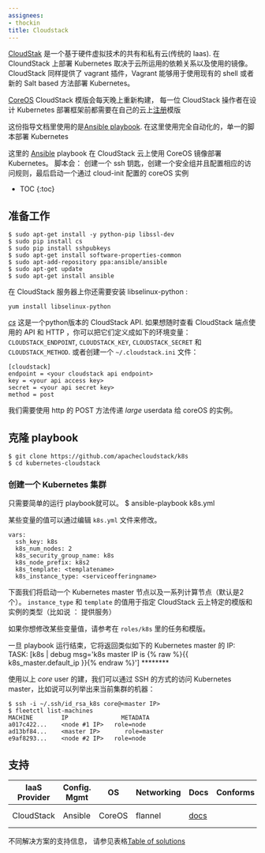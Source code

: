 ```yaml
---
assignees:
- thockin
title: Cloudstack
---
```



[CloudStak](https://cloudstack.apache.org/) 是一个基于硬件虚拟技术的共有和私有云(传统的 Iaas). 在 CloundStack 上部署 Kubernetes 取决于云所运用的依赖关系以及使用的镜像。CloudStack 同样提供了 vagrant 插件，Vagrant 能够用于使用现有的 shell 或者新的 Salt based 方法部署 Kubernetes。


[CoreOS](http://coreos.com) CloudStack 模版会每天晚上重新构建， 每一位 CloudStack 操作者在设计 Kubernetes 部署框架前都需要在自己的云上[注册](http://docs.cloudstack.apache.org/projects/cloudstack-administration/en/latest/templates.html)模版


这份指导文档里使用的是[Ansible playbook](https://github.com/apachecloudstack/k8s).
在这里使用完全自动化的，单一的脚本部署 Kubernetes

这里的 [Ansible](http://ansibleworks.com) playbook 在 CloudStack 云上使用 CoreOS 镜像部署 Kubernetes。 脚本会： 创建一个 ssh 钥匙，创建一个安全组并且配置相应的访问规则，最后启动一个通过 cloud-init 配置的 coreOS 实例


* TOC
{:toc}


## 准备工作

    $ sudo apt-get install -y python-pip libssl-dev
    $ sudo pip install cs
    $ sudo pip install sshpubkeys
    $ sudo apt-get install software-properties-common
    $ sudo apt-add-repository ppa:ansible/ansible
    $ sudo apt-get update
    $ sudo apt-get install ansible


在 CloudStack 服务器上你还需要安装 libselinux-python :

    yum install libselinux-python

[_cs_](https://github.com/exoscale/cs) 这是一个python版本的 CloudStack API.
如果想随时查看 CloudStack 端点使用的 API 和 HTTP ，你可以把它们定义成如下的环境变量：`CLOUDSTACK_ENDPOINT`, `CLOUDSTACK_KEY`, `CLOUDSTACK_SECRET` 和 `CLOUDSTACK_METHOD`.
或者创建一个 `~/.cloudstack.ini` 文件：

    [cloudstack]
    endpoint = <your cloudstack api endpoint>
    key = <your api access key>
    secret = <your api secret key>
    method = post


我们需要使用 http 的 POST 方法传递 _large_ userdata 给 coreOS 的实例。
## 克隆 playbook
    $ git clone https://github.com/apachecloudstack/k8s
    $ cd kubernetes-cloudstack

###  创建一个 Kubernetes 集群
只需要简单的运行 playbook就可以。
   $ ansible-playbook k8s.yml

某些变量的值可以通过编辑 `k8s.yml` 文件来修改。

    vars:
      ssh_key: k8s
      k8s_num_nodes: 2
      k8s_security_group_name: k8s
      k8s_node_prefix: k8s2
      k8s_template: <templatename>
      k8s_instance_type: <serviceofferingname>


下面我们将启动一个 Kubernetes master 节点以及一系列计算节点（默认是2个）。
`instance_type` 和 `template` 的值用于指定 CloudStack 云上特定的模版和实例的类型（比如说 ： 提供服务）

如果你想修改某些变量值，请参考在 `roles/k8s` 里的任务和模版。

一旦 playbook 运行结束，它将返回类似如下的 Kubernetes master 的 IP:
    TASK: [k8s | debug msg='k8s master IP is {% raw %}{{ k8s_master.default_ip }}{% endraw %}'] ********

使用以上 _core_ user 的建，我们可以通过 SSH 的方式的访问 Kubernetes master，比如说可以列举出来当前集群的机器：

    $ ssh -i ~/.ssh/id_rsa_k8s core@<master IP>
    $ fleetctl list-machines
    MACHINE        IP               METADATA
    a017c422...    <node #1 IP>   role=node
    ad13bf84...    <master IP>       role=master
    e9af8293...    <node #2 IP>   role=node

## 支持

IaaS Provider        | Config. Mgmt | OS     | Networking  | Docs                                              | Conforms | Support Level
-------------------- | ------------ | ------ | ----------  | ---------------------------------------------     | ---------| ----------------------------
CloudStack           | Ansible      | CoreOS | flannel     | [docs](/docs/getting-started-guides/cloudstack)                             |          | Community ([@Guiques](https://github.com/ltupin/))

不同解决方案的支持信息， 请参见表格[Table of solutions](/docs/getting-started-guides/#table-of-solutions)
